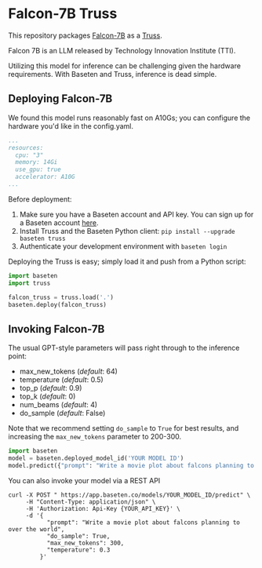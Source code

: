# Falcon-7B Truss

This repository packages [Falcon-7B](https://huggingface.co/tiiuae/falcon-7b) as a [Truss](https://truss.baseten.co).

Falcon 7B is an LLM released by Technology Innovation Institute (TTI). 

Utilizing this model for inference can be challenging given the hardware requirements. With Baseten and Truss, inference is dead simple.

## Deploying Falcon-7B

We found this model runs reasonably fast on A10Gs; you can configure the hardware you'd like in the config.yaml.

```yaml
...
resources:
  cpu: "3"
  memory: 14Gi
  use_gpu: true
  accelerator: A10G
...
```

Before deployment:

1. Make sure you have a Baseten account and API key. You can sign up for a Baseten account [here](https://app.baseten.co/signup).
2. Install Truss and the Baseten Python client: `pip install --upgrade baseten truss`
3. Authenticate your development environment with `baseten login`

Deploying the Truss is easy; simply load it and push from a Python script:

```python
import baseten
import truss

falcon_truss = truss.load('.')
baseten.deploy(falcon_truss)
```

## Invoking Falcon-7B

The usual GPT-style parameters will pass right through to the inference point:

* max_new_tokens (_default_: 64)
* temperature (_default_: 0.5)
* top_p (_default_: 0.9)
* top_k (_default_: 0)
* num_beams (_default_: 4)
* do_sample (_default_: False)

Note that we recommend setting `do_sample` to `True` for best results, and
increasing the `max_new_tokens` parameter to 200-300.


```python
import baseten
model = baseten.deployed_model_id('YOUR MODEL ID')
model.predict({"prompt": "Write a movie plot about falcons planning to over the world", "do_sample": True, "max_new_tokens": 300})
```

You can also invoke your model via a REST API

```
curl -X POST " https://app.baseten.co/models/YOUR_MODEL_ID/predict" \
     -H "Content-Type: application/json" \
     -H 'Authorization: Api-Key {YOUR_API_KEY}' \
     -d '{
           "prompt": "Write a movie plot about falcons planning to over the world",
           "do_sample": True,
           "max_new_tokens": 300,
           "temperature": 0.3
         }'
```
